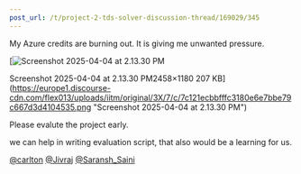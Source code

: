 ```yaml
---
post_url: /t/project-2-tds-solver-discussion-thread/169029/345
---
```

My Azure credits are burning out. It is giving me unwanted pressure.

[![Screenshot 2025-04-04 at 2.13.30 PM](https://europe1.discourse-cdn.com/flex013/uploads/iitm/optimized/3X/7/c/7c121ecbbfffc3180e6e7bbe79c667d3d4104535_2_690x331.png)

Screenshot 2025-04-04 at 2.13.30 PM2458×1180 207 KB](https://europe1.discourse-cdn.com/flex013/uploads/iitm/original/3X/7/c/7c121ecbbfffc3180e6e7bbe79c667d3d4104535.png "Screenshot 2025-04-04 at 2.13.30 PM")

Please evalute the project early.

we can help in writing evaluation script, that also would be a learning for us.

[@carlton](/u/carlton) [@Jivraj](/u/jivraj) [@Saransh\_Saini](/u/saransh_saini)